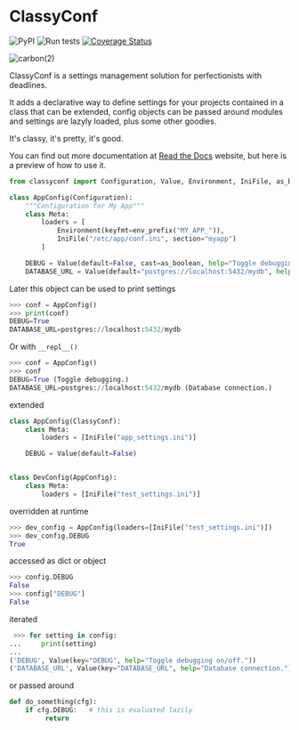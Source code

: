 # ClassyConf

![PyPI](https://img.shields.io/pypi/v/classyconf?style=flat-square)
![Run tests](https://github.com/hernantz/classyconf/workflows/Run%20tests/badge.svg?event=push)
[![Coverage Status](https://coveralls.io/repos/github/hernantz/classyconf/badge.svg?branch=master)](https://coveralls.io/github/hernantz/classyconf?branch=master)


![carbon(2)](https://user-images.githubusercontent.com/613512/83956588-258e3b00-a836-11ea-9599-3a0a0d6c2c61.png)


ClassyConf is a settings management solution for perfectionists with deadlines.

It adds a declarative way to define settings for your projects contained in a
class that can be extended, config objects can be passed around modules and
settings are lazyly loaded, plus some other goodies.

It's classy, it's pretty, it's good.

You can find out more documentation at [Read the
Docs](https://classyconf.readthedocs.io/en/latest/index.html) website, but
here is a preview of how to use it.

```python
from classyconf import Configuration, Value, Environment, IniFile, as_boolean, env_prefix

class AppConfig(Configuration):
    """Configuration for My App"""
    class Meta:
        loaders = [
            Environment(keyfmt=env_prefix("MY_APP_")),
            IniFile("/etc/app/conf.ini", section="myapp")
        ]

    DEBUG = Value(default=False, cast=as_boolean, help="Toggle debugging mode.")
    DATABASE_URL = Value(default="postgres://localhost:5432/mydb", help="Database connection.")
```

Later this object can be used to print settings

```python
>>> conf = AppConfig()
>>> print(conf)
DEBUG=True
DATABASE_URL=postgres://localhost:5432/mydb
```

Or with `__repl__()`

```python
>>> conf = AppConfig()
>>> conf
DEBUG=True (Toggle debugging.)
DATABASE_URL=postgres://localhost:5432/mydb (Database connection.)
```

extended

```python
class AppConfig(ClassyConf):
    class Meta:
        loaders = [IniFile("app_settings.ini")]

    DEBUG = Value(default=False)


class DevConfig(AppConfig):
    class Meta:
        loaders = [IniFile("test_settings.ini")]
```

overridden at runtime

```python
>>> dev_config = AppConfig(loaders=[IniFile("test_settings.ini")])
>>> dev_config.DEBUG
True
```

accessed as dict or object

```python
>>> config.DEBUG
False
>>> config["DEBUG"]
False
```

iterated

```python
 >>> for setting in config:
...     print(setting)
...
('DEBUG', Value(key="DEBUG", help="Toggle debugging on/off."))
('DATABASE_URL', Value(key="DATABASE_URL", help="Database connection."))
```

or passed around

```python
def do_something(cfg):
    if cfg.DEBUG:   # this is evaluated lazily
         return
```
